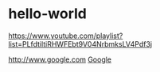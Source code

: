# hello-world

https://www.youtube.com/playlist?list=PLfdtiltiRHWFEbt9V04NrbmksLV4Pdf3j

http://www.google.com
[Google](http://www.google.com)
